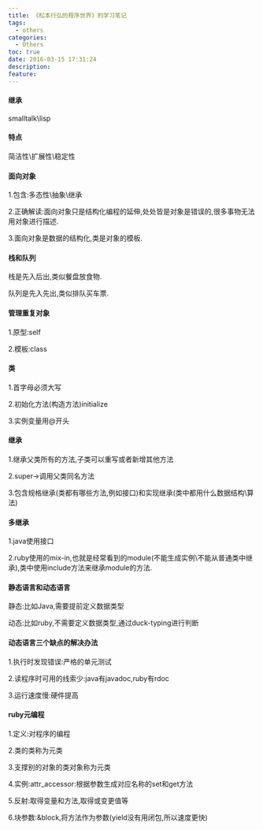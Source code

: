 ```yaml
---
title: 《松本行弘的程序世界》的学习笔记
tags:
  - others
categories:
  - Others
toc: true
date: 2016-03-15 17:31:24
description:
feature:
---
```


#### 继承

smalltalk\lisp

#### 特点

简洁性\扩展性\稳定性

#### 面向对象

1.包含:多态性\抽象\继承

2.正确解读:面向对象只是结构化编程的延伸,处处皆是对象是错误的,很多事物无法用对象进行描述.

3.面向对象是数据的结构化,类是对象的模板.
<!-- more -->
#### 栈和队列

栈是先入后出,类似餐盘放食物.

队列是先入先出,类似排队买车票.

#### 管理重复对象

1.原型:self

2.模板:class

#### 类

1.首字母必须大写

2.初始化方法(构造方法)initialize

3.实例变量用@开头

#### 继承

1.继承父类所有的方法,子类可以重写或者新增其他方法

2.super->调用父类同名方法

3.包含规格继承(类都有哪些方法,例如接口)和实现继承(类中都用什么数据结构\算法)

#### 多继承

1.java使用接口

2.ruby使用的mix-in,也就是经常看到的module(不能生成实例\不能从普通类中继承),类中使用include方法来继承module的方法.

#### 静态语言和动态语言

静态:比如Java,需要提前定义数据类型

动态:比如ruby,不需要定义数据类型,通过duck-typing进行判断

#### 动态语言三个缺点的解决办法

1.执行时发现错误:严格的单元测试

2.读程序时可用的线索少:java有javadoc,ruby有rdoc

3.运行速度慢:硬件提高

#### ruby元编程

1.定义:对程序的编程

2.类的类称为元类

3.支撑别的对象的类对象称为元类

4.实例:attr_accessor:根据参数生成对应名称的set和get方法

5.反射:取得变量和方法,取得或变更值等

6.块参数:&block,将方法作为参数(yield没有用闭包,所以速度更快)